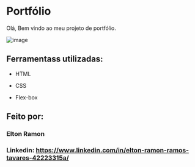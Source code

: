 # Portfólio 

Olá, Bem vindo ao meu projeto de portfólio.

![image](https://drive.google.com/uc?id=1kcwm95ee014vjWEf-_okrm-9o3KAX-f1)

## Ferramentass utilizadas:

* HTML

* CSS

* Flex-box

## Feito por:

### Elton Ramon

### Linkedin: https://www.linkedin.com/in/elton-ramon-ramos-tavares-42223315a/
